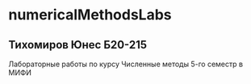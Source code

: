 # numericalMethodsLabs
## Тихомиров Юнес Б20-215

Лабораторные работы по курсу Численные методы 5-го семестр в МИФИ


